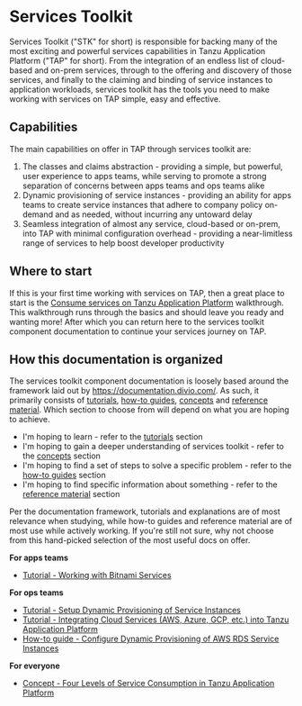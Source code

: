 # Services Toolkit

Services Toolkit ("STK" for short) is responsible for backing many of the most exciting and powerful services capabilities in Tanzu Application Platform ("TAP" for short). From the integration of an endless list of cloud-based and on-prem services, through to the offering and discovery of those services, and finally to the claiming and binding of service instances to application workloads, services toolkit has the tools you need to make working with services on TAP simple, easy and effective.

## Capabilities

The main capabilities on offer in TAP through services toolkit are:

1. The classes and claims abstraction - providing a simple, but powerful, user experience to apps teams, while serving to promote a strong separation of concerns between apps teams and ops teams alike
1. Dynamic provisioning of service instances - providing an ability for apps teams to create service instances that adhere to company policy on-demand and as needed, without incurring any untoward delay
1. Seamless integration of almost any service, cloud-based or on-prem, into TAP with minimal configuration overhead - providing a near-limitless range of services to help boost developer productivity

## Where to start

If this is your first time working with services on TAP, then a great place to start is the [Consume services on Tanzu Application Platform](../getting-started/consume-services.hbs.md) walkthrough. This walkthrough runs through the basics and should leave you ready and wanting more! After which you can return here to the services toolkit component documentation to continue your services journey on TAP.

## How this documentation is organized

The services toolkit component documentation is loosely based around the framework laid out by https://documentation.divio.com/. As such, it primarily consists of [tutorials](tutorials/index.hbs.md), [how-to guides](how-to-guides/index.hbs.md), [concepts](concepts/index.hbs.md) and [reference material](reference/index.hbs.md). Which section to choose from will depend on what you are hoping to achieve.

* I'm hoping to learn - refer to the [tutorials](tutorials/index.hbs.md) section
* I'm hoping to gain a deeper understanding of services toolkit - refer to the [concepts](concepts/index.hbs.md) section
* I'm hoping to find a set of steps to solve a specific problem - refer to the [how-to guides](how-to-guides/index.hbs.md) section
* I'm hoping to find specific information about something - refer to the [reference material](reference/index.hbs.md) section

Per the documentation framework, tutorials and explanations are of most relevance when studying, while how-to guides and reference material are of most use while actively working. If you're still not sure, why not choose from this hand-picked selection of the most useful docs on offer.

**For apps teams**

* [Tutorial - Working with Bitnami Services](./tutorials/working-with-the-bitnami-services.hbs.md)

**For ops teams**

* [Tutorial - Setup Dynamic Provisioning of Service Instances](./tutorials/setup-dynamic-provisioning.hbs.md)
* [Tutorial - Integrating Cloud Services (AWS, Azure, GCP, etc.) into Tanzu Application Platform](./tutorials/integrate-cloud-services-aws-azure-gcp-into-tap.hbs.md)
* [How-to guide - Configure Dynamic Provisioning of AWS RDS Service Instances](./how-to-guides/configure-dynamic-provisioning-rds.hbs.md)

**For everyone**

* [Concept - Four Levels of Service Consumption in Tanzu Application Platform](./concepts/four-levels-of-service-consumption.hbs.md)
